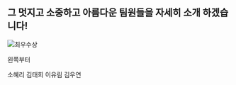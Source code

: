 ## 그 멋지고 소중하고 아름다운 팀원들을 자세히 소개 하겠습니다!

![최우수상](https://github.com/user-attachments/assets/e7b74b02-ac33-4cce-9228-c60360d8a353)

왼쪽부터

소혜리
김태희
이유림
김우연
